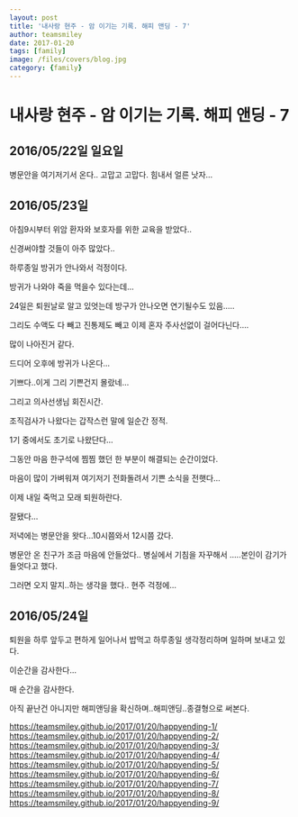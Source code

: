 ```yaml
---
layout: post
title: '내사랑 현주 - 암 이기는 기록. 해피 앤딩 - 7' 
author: teamsmiley 
date: 2017-01-20
tags: [family]
image: /files/covers/blog.jpg
category: {family}
---
```


# 내사랑 현주 - 암 이기는 기록. 해피 앤딩 - 7

## 2016/05/22일 일요일 

병문안을 여기저기서 온다..
고맙고 고맙다.
힘내서 얼른 낫자…

## 2016/05/23일  

아침9시부터 위암 환자와 보호자를 위한 교육을 받았다..

신경써야할 것들이 아주 많았다..

하루종일 방귀가 안나와서 걱정이다. 

방귀가 나와야 죽을 먹을수 있다는데…

24일은 퇴원날로 알고 있엇는데 방구가 안나오면 연기될수도 있음…..

그리도 수액도 다 빼고 진통제도 빼고 이제 혼자 주사선없이 걸어다닌다….

많이 나아진거 같다. 

드디어 오후에 방귀가 나온다…

기쁘다..이게 그리 기쁜건지 몰랐네…

그리고 의사선생님 회진시간. 

조직검사가 나왔다는 갑작스런 말에 일순간 정적.

1기 중에서도 초기로 나왔단다…

그동안 마음 한구석에 찜찜 했던 한 부분이 해결되는 순간이었다.

마음이 많이 가벼워져 여기저기 전화돌려서 기쁜 소식을 전햇다…

이제 내일 죽먹고  모래 퇴원하란다.

잘됐다…

저녁에는 병문안을 왓다...10시쯤와서 12시쯤 갔다.

병문안 온 친구가 조금 마음에 안들었다..
병실에서 기침을 자꾸해서 …..본인이 감기가 들엇다고 했다.

그러면 오지 말지..하는 생각을 했다..
현주 걱정에…

## 2016/05/24일 

퇴원을 하루 앞두고 편하게 일어나서 밥먹고 하루종일 생각정리하며 일하며 보내고 있다.

이순간을 감사한다…

매 순간을 감사한다.



아직 끝난건 아니지만 해피앤딩을 확신하며..해피앤딩..종결형으로 써본다.

<https://teamsmiley.github.io/2017/01/20/happyending-1/>
<https://teamsmiley.github.io/2017/01/20/happyending-2/>
<https://teamsmiley.github.io/2017/01/20/happyending-3/>
<https://teamsmiley.github.io/2017/01/20/happyending-4/>
<https://teamsmiley.github.io/2017/01/20/happyending-5/>
<https://teamsmiley.github.io/2017/01/20/happyending-6/>
<https://teamsmiley.github.io/2017/01/20/happyending-7/>
<https://teamsmiley.github.io/2017/01/20/happyending-8/>
<https://teamsmiley.github.io/2017/01/20/happyending-9/>

